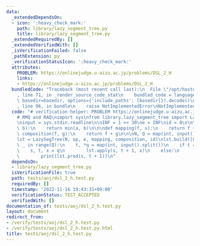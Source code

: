 ```yaml
---
data:
  _extendedDependsOn:
  - icon: ':heavy_check_mark:'
    path: library/lazy_segment_tree.py
    title: library/lazy_segment_tree.py
  _extendedRequiredBy: []
  _extendedVerifiedWith: []
  _isVerificationFailed: false
  _pathExtension: py
  _verificationStatusIcon: ':heavy_check_mark:'
  attributes:
    PROBLEM: https://onlinejudge.u-aizu.ac.jp/problems/DSL_2_H
    links:
    - https://onlinejudge.u-aizu.ac.jp/problems/DSL_2_H
  bundledCode: "Traceback (most recent call last):\n  File \"/opt/hostedtoolcache/PyPy/3.7.13/x64/site-packages/onlinejudge_verify/documentation/build.py\"\
    , line 71, in _render_source_code_stat\n    bundled_code = language.bundle(stat.path,\
    \ basedir=basedir, options={'include_paths': [basedir]}).decode()\n  File \"/opt/hostedtoolcache/PyPy/3.7.13/x64/site-packages/onlinejudge_verify/languages/python.py\"\
    , line 96, in bundle\n    raise NotImplementedError\nNotImplementedError\n"
  code: "# verification-helper: PROBLEM https://onlinejudge.u-aizu.ac.jp/problems/DSL_2_H\n\
    # RMQ and RAQ\nimport sys\nfrom library.lazy_segment_tree import LazySegTree\n\
    \ninput = sys.stdin.readline\n\nINF = 1 << 30\ne = INF\nid = 0\n\n\ndef op(a,\
    \ b):\n    return min(a, b)\n\n\ndef mapping(f, x):\n    return f + x\n\n\ndef\
    \ composition(f, g):\n    return f + g\n\n\nN, Q = map(int, input().split())\n\
    lst = LazySegTree(N, op, e, mapping, composition, id)\nlst.build([0] * N)\nfor\
    \ _ in range(Q):\n    t, *q = map(int, input().split())\n    if t == 0:\n    \
    \    s, t, x = q\n        lst.apply(s, t + 1, x)\n    else:\n        s, t = q\n\
    \        print(lst.prod(s, t + 1))\n"
  dependsOn:
  - library/lazy_segment_tree.py
  isVerificationFile: true
  path: tests/aoj/dsl_2_h.test.py
  requiredBy: []
  timestamp: '2022-11-16 19:43:31+09:00'
  verificationStatus: TEST_ACCEPTED
  verifiedWith: []
documentation_of: tests/aoj/dsl_2_h.test.py
layout: document
redirect_from:
- /verify/tests/aoj/dsl_2_h.test.py
- /verify/tests/aoj/dsl_2_h.test.py.html
title: tests/aoj/dsl_2_h.test.py
---
```


